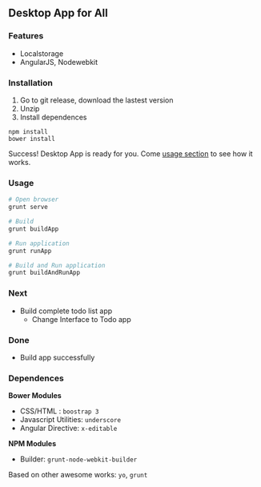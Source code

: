 ## Desktop App for All

### Features

* Localstorage
* AngularJS, Nodewebkit

### Installation

1. Go to git release, download the lastest version
2. Unzip
3. Install dependences

```
npm install
bower install
```

Success! Desktop App is ready for you. Come [usage section](#usage) to see how it works.

### Usage

```sh
# Open browser
grunt serve
```

```sh
# Build 
grunt buildApp
```

```sh
# Run application 
grunt runApp
```

```sh
# Build and Run application 
grunt buildAndRunApp
```

### Next

* Build complete todo list app
	* Change Interface to Todo app 

### Done

* Build app successfully

### Dependences

**Bower Modules**

* CSS/HTML : `boostrap 3`
* Javascript Utilities: `underscore`
* Angular Directive: `x-editable`

**NPM Modules**

* Builder: `grunt-node-webkit-builder`

Based on other awesome works: `yo`, `grunt`
